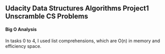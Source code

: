 ## Udacity Data Structures Algorithms Project1 Unscramble CS Problems

#### Big O Analysis

In tasks 0 to 4, I used list comprehensions, which are O(n) in memory and efficiency space.
